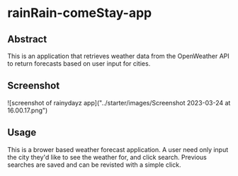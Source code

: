# rainRain-comeStay-app

## Abstract
This is an application that retrieves weather data from the OpenWeather API to return forecasts based on user input for cities. 

## Screenshot
![screenshot of rainydayz app]("../starter/images/Screenshot 2023-03-24 at 16.00.17.png")



## Usage
This is a brower based weather forecast application. A user need only input the city they'd like to see the weather for, and click search. Previous searches are saved and can be revisted with a simple click. 




